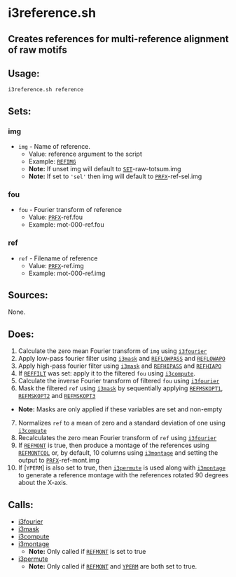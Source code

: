 # i3reference.sh

## Creates references for multi-reference alignment of raw motifs

## Usage:
`i3reference.sh reference`

## Sets:
### img
* `img` - Name of reference.
  * Value: reference argument to the script
  * Example: [`REFIMG`](i3param.md#refimg)
  * **Note:** If unset img will default to
    [`SET`](i3setup.md#set)-raw-totsum.img
  * **Note:** If set to `'sel'` then img will default to
    [`PRFX`](i3setup.md#prfx)-ref-sel.img

### fou
* `fou` - Fourier transform of reference
  * Value: [`PRFX`](i3setup.md#prfx)-ref.fou
  * Example: mot-000-ref.fou

### ref
* `ref` - Filename of reference
  * Value: [`PRFX`](i3setup.md#prfx)-ref.img
  * Example: mot-000-ref.img

## Sources:
None.

## Does:
1. Calculate the zero mean Fourier transform of `img` using
   [`i3fourier`](i3fourier.md)
2. Apply low-pass fourier filter using [`i3mask`](i3mask.md) and
   [`REFLOWPASS`](i3param.md#reflowpass) and [`REFLOWAPO`](i3param.md#reflowapo)
3. Apply high-pass fourier filter using [`i3mask`](i3mask.md) and
   [`REFHIPASS`](i3param.md#refhipass) and [`REFHIAPO`](i3param.md#refhiapo)
4. If [`REFFILT`](i3param.md#reffilt) was set: apply it to the filtered `fou`
   using [`i3compute`](i3compute.md).
5. Calculate the inverse Fourier transform of filtered `fou` using
   [`i3fourier`](i3fourier.md)
6. Mask the filtered `ref` using [`i3mask`](i3mask.md) by sequentially applying
   [`REFMSKOPT1`](i3param.md#refmskopt1), [`REFMSKOPT2`](i3param.md#refmskopt2)
   and [`REFMSKOPT3`](i3param.md#refmskopt3)
  * **Note:** Masks are only applied if these variables are set and non-empty
7. Normalizes `ref` to a mean of zero and a standard deviation of one using
   [`i3compute`](i3compute.md)
8. Recalculates the zero mean Fourier transform of `ref` using
   [`i3fourier`](i3fourier.md)
9. If [`REFMONT`](i3param.md#refmont) is true, then produce a montage of the
   references using [`REFMONTCOL`](i3param.md#refmontcol) or, by default, 10
   columns using [`i3montage`](i3montage.md) and setting the output to
   [`PRFX`](i3setup.md#prfx)-ref-mont.img
10. If [`YPERM`] is also set to true, then [`i3permute`](i3permute.md) is used
    along with [`i3montage`](i3montage.md) to generate a reference montage with
    the references rotated 90 degrees about the X-axis.

## Calls:
* [i3fourier](i3fourier.md)
* [i3mask](i3mask.md)
* [i3compute](i3compute.md)
* [i3montage](i3montage.md)
  * **Note:** Only called if [`REFMONT`](i3param.md#refmont) is set to true
* [i3permute](i3permute.md)
  * **Note:** Only called if [`REFMONT`](i3param.md#refmont) and
    [`YPERM`](i3param.md#yperm) are both set to true.
